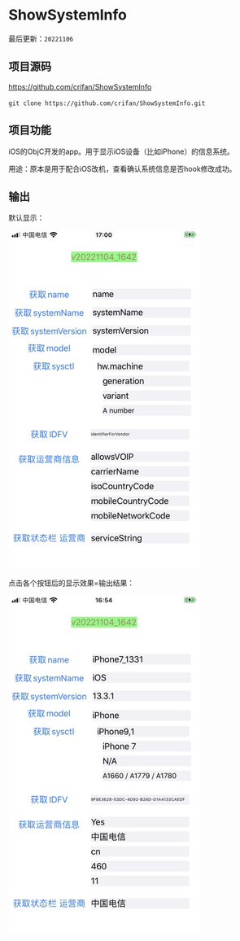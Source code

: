 # ShowSystemInfo

最后更新：`20221106`

## 项目源码

https://github.com/crifan/ShowSystemInfo

`git clone https://github.com/crifan/ShowSystemInfo.git`

## 项目功能

iOS的ObjC开发的app。用于显示iOS设备（比如iPhone）的信息系统。

用途：原本是用于配合iOS改机，查看确认系统信息是否hook修改成功。

## 输出

默认显示：

![sys_info_default](assets/sys_info_default.jpg)

点击各个按钮后的显示效果=输出结果：

![sys_info_iphone7](assets/sys_info_iphone7.jpg)
